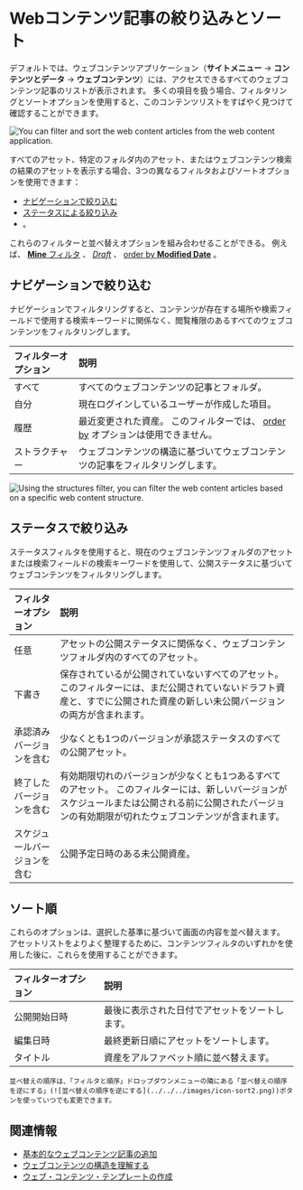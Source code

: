 # Webコンテンツ記事の絞り込みとソート

デフォルトでは、ウェブコンテンツアプリケーション（**サイトメニュー** &rarr; **コンテンツとデータ** &rarr; **ウェブコンテンツ**）には、アクセスできるすべてのウェブコンテンツ記事のリストが表示されます。 多くの項目を扱う場合、フィルタリングとソートオプションを使用すると、このコンテンツリストをすばやく見つけて確認することができます。

![You can filter and sort the web content articles from the web content application.](./filtering-and-sorting-web-content-articles/images/01.png)

すべてのアセット、特定のフォルダ内のアセット、またはウェブコンテンツ検索の結果のアセットを表示する場合、3つの異なるフィルタおよびソートオプションを使用できます：

* [ナビゲーションで絞り込む](#filter-by-navigation) 
* [ステータスによる絞り込み](#filter-by-status) 
* [](#order-by) 。

これらのフィルターと並べ替えオプションを組み合わせることができる。 例えば、 [**Mine** フィルタ](#filter-by-navigation) 、 [_Draft_](#filter-by-status) 、 [order by **Modified Date**](#order-by) 。

## ナビゲーションで絞り込む

ナビゲーションでフィルタリングすると、コンテンツが存在する場所や検索フィールドで使用する検索キーワードに関係なく、閲覧権限のあるすべてのウェブコンテンツをフィルタリングします。

| フィルターオプション | 説明                                                                    |
| :--------- | :-------------------------------------------------------------------- |
| すべて        | すべてのウェブコンテンツの記事とフォルダ。                                                 |
| 自分         | 現在ログインしているユーザーが作成した項目。                                                |
| 履歴         | 最近変更された資産。 このフィルターでは、 [order by](#order-by) オプションは使用できません。 |
| ストラクチャー    | ウェブコンテンツの構造に基づいてウェブコンテンツの記事をフィルタリングします。                               |

![Using the structures filter, you can filter the web content articles based on a specific web content structure.](./filtering-and-sorting-web-content-articles/images/02.png)

## ステータスで絞り込み

ステータスフィルタを使用すると、現在のウェブコンテンツフォルダのアセットまたは検索フィールドの検索キーワードを使用して、公開ステータスに基づいてウェブコンテンツをフィルタリングします。

| フィルターオプション     | 説明                                                                                                    |
| :------------- | :---------------------------------------------------------------------------------------------------- |
| 任意             | アセットの公開ステータスに関係なく、ウェブコンテンツフォルダ内のすべてのアセット。                                                             |
| 下書き            | 保存されているが公開されていないすべてのアセット。 このフィルターには、まだ公開されていないドラフト資産と、すでに公開された資産の新しい未公開バージョンの両方が含まれます。                |
| 承認済みバージョンを含む   | 少なくとも1つのバージョンが承認ステータスのすべての公開アセット。                                                                     |
| 終了したバージョンを含む   | 有効期限切れのバージョンが少なくとも1つあるすべてのアセット。 このフィルターには、新しいバージョンがスケジュールまたは公開される前に公開されたバージョンの有効期限が切れたウェブコンテンツが含まれます。 |
| スケジュールバージョンを含む | 公開予定日時のある未公開資産。                                                                                       |

## ソート順

これらのオプションは、選択した基準に基づいて画面の内容を並べ替えます。 アセットリストをよりよく整理するために、コンテンツフィルタのいずれかを使用した後に、これらを使用することができます。

| フィルターオプション | 説明                      |
| :--------- | :---------------------- |
| 公開開始日時     | 最後に表示された日付でアセットをソートします。 |
| 編集日時       | 最終更新日順にアセットをソートします。     |
| タイトル       | 資産をアルファベット順に並べ替えます。     |

```{tip}
並べ替えの順序は、「フィルタと順序」ドロップダウンメニューの隣にある「並べ替えの順序を逆にする」(![並べ替えの順序を逆にする](../../../images/icon-sort2.png))ボタンを使っていつでも変更できます。
```

## 関連情報

* [基本的なウェブコンテンツ記事の追加](./adding-a-basic-web-content-article.md) 
* [ウェブコンテンツの構造を理解する](../web-content-structures/understanding-web-content-structures.md) 
* [ウェブ・コンテンツ・テンプレートの作成](../web-content-templates/creating-web-content-templates.md) 
